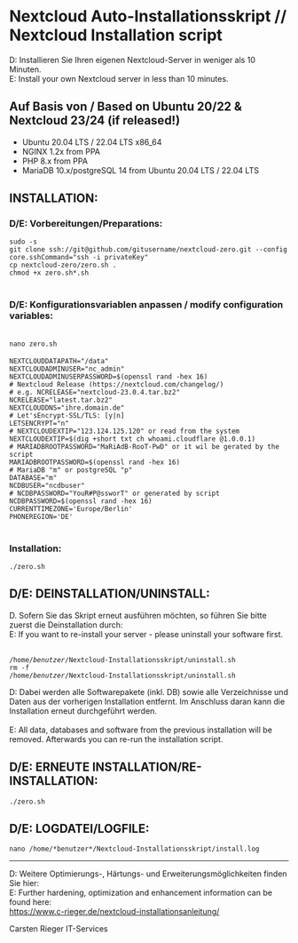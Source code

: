 # Nextcloud Auto-Installationsskript // Nextcloud Installation script
D: Installieren Sie Ihren eigenen Nextcloud-Server in weniger als 10 Minuten.<br>
E: Install your own Nextcloud server in less than 10 minutes.

<h2>Auf Basis von / Based on Ubuntu 20/22 & Nextcloud 23/24 (if released!)</h2>

* Ubuntu 20.04 LTS / 22.04 LTS x86_64
* NGINX 1.2x from PPA
* PHP 8.x from PPA
* MariaDB 10.x/postgreSQL 14 from Ubuntu 20.04 LTS / 22.04 LTS

<h2>INSTALLATION:</h2>

<h3>D/E: Vorbereitungen/Preparations:</h3>
<code>sudo -s</code><br>
<code>git clone ssh://git@github.com/gitusername/nextcloud-zero.git --config core.sshCommand="ssh -i privateKey"</code><br>
<code>cp nextcloud-zero/zero.sh .</code><br>
<code>chmod +x zero.sh*.sh</code><br> <br>
<h3>D/E: Konfigurationsvariablen anpassen / modify configuration variables:</h3></code><br>
<code>nano zero.sh</code><br> <br>
<code>NEXTCLOUDDATAPATH="/data"</code><br>
<code>NEXTCLOUDADMINUSER="nc_admin"</code><br>
<code>NEXTCLOUDADMINUSERPASSWORD=$(openssl rand -hex 16)</code><br>
<code># Nextcloud Release (https://nextcloud.com/changelog/)</code><br>
<code># e.g. NCRELEASE="nextcloud-23.0.4.tar.bz2"</code><br>
<code>NCRELEASE="latest.tar.bz2"</code><br>
<code>NEXTCLOUDDNS="ihre.domain.de"</code><br>
<code># Let'sEncrypt-SSL/TLS: [y|n]</code><br>
<code>LETSENCRYPT="n"</code><br>
<code># NEXTCLOUDEXTIP="123.124.125.120" or read from the system</code><br>
<code>NEXTCLOUDEXTIP=$(dig +short txt ch whoami.cloudflare @1.0.0.1)</code><br>
<code># MARIADBROOTPASSWORD="MaRiAdB-RooT-PwD" or it wil be gerated by the script</code><br>
<code>MARIADBROOTPASSWORD=$(openssl rand -hex 16)</code><br>
<code># MariaDB "m" or postgreSQL "p"</code><br>
<code>DATABASE="m"</code><br>
<code>NCDBUSER="ncdbuser"</code><br>
<code># NCDBPASSWORD="YouR#P@ssworT" or generated by script</code><br>
<code>NCDBPASSWORD=$(openssl rand -hex 16)</code><br>
<code>CURRENTTIMEZONE='Europe/Berlin'</code><br>
<code>PHONEREGION='DE'</code><br> <br>
<h3>Installation:</h3>
<code>./zero.sh</code><br>

<h2>D/E: DEINSTALLATION/UNINSTALL:</h2>
D. Sofern Sie das Skript erneut ausführen möchten, so führen Sie bitte zuerst die Deinstallation durch:<br>
E: If you want to re-install your server - please uninstall your software first.<br> <br>

<code>/home/*benutzer*/Nextcloud-Installationsskript/uninstall.sh</code><br>
<code>rm -f /home/*benutzer*/Nextcloud-Installationsskript/uninstall.sh</code><br>

D: Dabei werden alle Softwarepakete (inkl. DB) sowie alle Verzeichnisse und Daten aus der vorherigen Installation entfernt.
Im Anschluss daran kann die Installation erneut durchgeführt werden.<br> <br>
E: All data, databases and software from the previous installation will be removed. Afterwards you can re-run the installation script.<br>
<h2>D/E: ERNEUTE INSTALLATION/RE-INSTALLATION:</h2>
<code>./zero.sh</code><br>

<h2>D/E: LOGDATEI/LOGFILE:</h2>
<code>nano /home/*benutzer*/Nextcloud-Installationsskript/install.log</code><br>

-----------------------------------------------------------------------------------

D: Weitere Optimierungs-, Härtungs- und Erweiterungsmöglichkeiten finden Sie hier:<br>
E: Further hardening, optimization and enhancement information can be found here:<br>
https://www.c-rieger.de/nextcloud-installationsanleitung/

Carsten Rieger IT-Services

